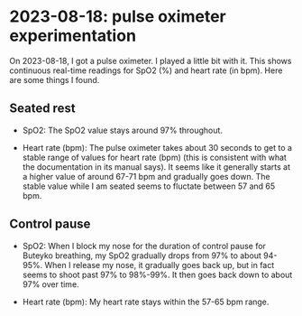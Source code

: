 # 2023-08-18: pulse oximeter experimentation

On 2023-08-18, I got a pulse oximeter. I played a little bit with
it. This shows continuous real-time readings for SpO2 (%) and heart
rate (in bpm). Here are some things I found.

## Seated rest

* SpO2: The SpO2 value stays around 97% throughout.

* Heart rate (bpm): The pulse oximeter takes about 30 seconds to get
  to a stable range of values for heart rate (bpm) (this is consistent
  with what the documentation in its manual says). It seems like it
  generally starts at a higher value of around 67-71 bpm and gradually
  goes down. The stable value while I am seated seems to fluctate
  between 57 and 65 bpm.

## Control pause

* SpO2: When I block my nose for the duration of control pause for
  Buteyko breathing, my SpO2 gradually drops from 97% to about
  94-95%. When I release my nose, it gradually goes back up, but in
  fact seems to shoot past 97% to 98%-99%. It then goes back down to
  about 97% over time.

* Heart rate (bpm): My heart rate stays within the 57-65 bpm range.
